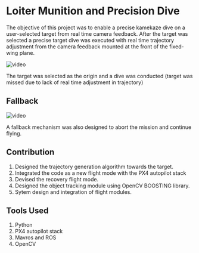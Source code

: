 # Loiter Munition and Precision Dive

The objective of this project was to enable a precise kamekaze dive on a user-selected target from real time camera feedback.
After the target was selected a precise target dive was executed with real time trajectory adjustment from the camera feedback mounted at the front of the fixed-wing plane.

![video](https://github.com/saksham18kukreja/loiter_munition/blob/main/media/dive.gif)

The target was selected as the origin and a dive was conducted (target was missed due to lack of real time adjustment in trajectory)

## Fallback
![video](https://github.com/saksham18kukreja/loiter_munition/blob/main/media/recovery.gif)

A fallback mechanism was also designed to abort the mission and continue flying.

## Contribution
1. Designed the trajectory generation algorithm towards the target.
2. Integrated the code as a new flight mode with the PX4 autopilot stack
3. Devised the recovery flight mode.
4. Designed the object tracking module using OpenCV BOOSTING library.
5. Sytem design and integration of flight modules.


## Tools Used
1. Python
2. PX4 autopilot stack
3. Mavros and ROS
4. OpenCV
